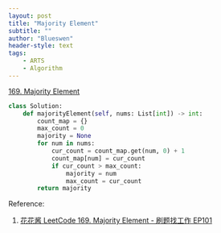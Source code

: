 ```yaml
---
layout: post
title: "Majority Element"
subtitle: ""
author: "Blueswen"
header-style: text
tags:
    - ARTS
    - Algorithm
---
```


[169. Majority Element](https://leetcode.com/problems/majority-element/)

```python
class Solution:
    def majorityElement(self, nums: List[int]) -> int:
        count_map = {}
        max_count = 0
        majority = None
        for num in nums:
            cur_count = count_map.get(num, 0) + 1
            count_map[num] = cur_count
            if cur_count > max_count:
                majority = num
                max_count = cur_count
        return majority
```

Reference:

1. [花花酱 LeetCode 169. Majority Element - 刷题找工作 EP101](https://youtu.be/LPIvL-jvGdA)

